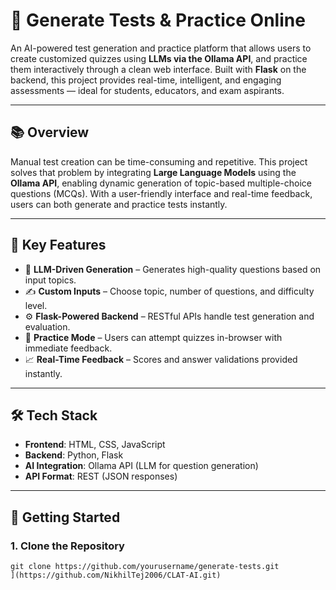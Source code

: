 # 🧠 Generate Tests & Practice Online

An AI-powered test generation and practice platform that allows users to create customized quizzes using **LLMs via the Ollama API**, and practice them interactively through a clean web interface. Built with **Flask** on the backend, this project provides real-time, intelligent, and engaging assessments — ideal for students, educators, and exam aspirants.

---

## 📚 Overview

Manual test creation can be time-consuming and repetitive. This project solves that problem by integrating **Large Language Models** using the **Ollama API**, enabling dynamic generation of topic-based multiple-choice questions (MCQs). With a user-friendly interface and real-time feedback, users can both generate and practice tests instantly.

---

## 🎯 Key Features

- 🧠 **LLM-Driven Generation** – Generates high-quality questions based on input topics.
- ✍️ **Custom Inputs** – Choose topic, number of questions, and difficulty level.
- ⚙️ **Flask-Powered Backend** – RESTful APIs handle test generation and evaluation.
- 💬 **Practice Mode** – Users can attempt quizzes in-browser with immediate feedback.
- 📈 **Real-Time Feedback** – Scores and answer validations provided instantly.

---

## 🛠️ Tech Stack

- **Frontend**: HTML, CSS, JavaScript  
- **Backend**: Python, Flask  
- **AI Integration**: Ollama API (LLM for question generation)  
- **API Format**: REST (JSON responses)

---

## 🚀 Getting Started

### 1. Clone the Repository

```bash[
git clone https://github.com/yourusername/generate-tests.git
](https://github.com/NikhilTej2006/CLAT-AI.git)
